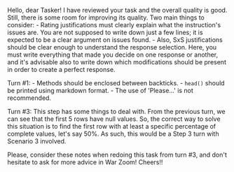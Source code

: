 Hello, dear Tasker!
I have reviewed your task and the overall quality is good. Still, there is some room for improving its quality.
Two main things to consider:
    - Rating justifications must clearly explain what the instruction's issues are. You are not supposed to write down just a few lines; it is expected to be a clear argument on issues found.
    - Also, SxS justifications should be clear enough to understand the response selection. Here, you must write everything that made you decide on one response or another, and it's advisable also to write down which modifications should be present in order to create a perfect response.

Turn #1:
    - Methods should be enclosed between backticks.
    - `head()` should be printed using markdown format.
    - The use of 'Please...' is not recommended.

Turn #3: This step has some things to deal with. From the previous turn, we can see that the first 5 rows have null values. So, the correct way to solve this situation is to find the first row with at least a specific percentage of complete values, let's say 50%.
As such, this would be a Step 3 turn with Scenario 3 involved.

Please, consider these notes when redoing this task from turn #3, and don't hesitate to ask for more advice in War Zoom!
Cheers!!